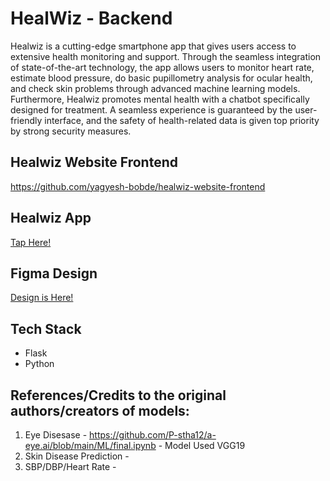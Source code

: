 # HealWiz - Backend
Healwiz is a cutting-edge smartphone app that gives users access to extensive health monitoring and support. Through the seamless integration of state-of-the-art technology, the app allows users to monitor heart rate, estimate blood pressure, do basic pupillometry analysis for ocular health, and check skin problems through advanced machine learning models. Furthermore, Healwiz promotes mental health with a chatbot specifically designed for treatment. A seamless experience is guaranteed by the user-friendly interface, and the safety of health-related data is given top priority by strong security measures.

## Healwiz Website Frontend
https://github.com/yagyesh-bobde/healwiz-website-frontend

## Healwiz App
[Tap Here!](https://github.com/mahesh-bora/HealWiz)


## Figma Design
[Design is Here!](https://www.figma.com/file/FAHmNLinTAdnOQVDRtLwoI/Solution-Challenge-UI?type=design&node-id=0%3A1&mode=design&t=htdL7woTTNRlfqV1-1)

## Tech Stack
- Flask
- Python


## References/Credits to the original authors/creators of models: 
1. Eye Disesase - https://github.com/P-stha12/a-eye.ai/blob/main/ML/final.ipynb - Model Used VGG19
2. Skin Disease Prediction - 
3. SBP/DBP/Heart Rate - 

